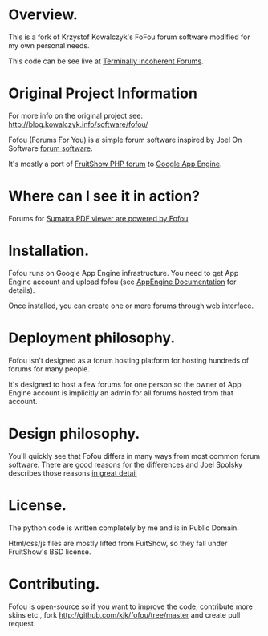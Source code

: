 Overview.
===

This is a fork of Krzystof Kowalczyk's FoFou forum software modified for my
own personal needs.

This code can be see live at [Terminally Incoherent Forums](http://forum.terminally-incoherent.com).

Original Project Information
===

For more info on the original project see: http://blog.kowalczyk.info/software/fofou/

Fofou (Forums For You) is a simple forum software inspired by
Joel On Software [forum software](http://discuss.joelonsoftware.com/?joel).

It's mostly a port of [FruitShow PHP forum](http://sourceforge.net/projects/fruitshow) to 
[Google App Engine](http://code.google.com/appengine/).

Where can I see it in action?
=============================

Forums for [Sumatra PDF viewer are powered by Fofou](http://blog.kowalczyk.info/forum_sumatra/)

Installation.
=============

Fofou runs on Google App Engine infrastructure. You need to get App Engine
account and upload fofou (see [AppEngine Documentation](http://code.google.com/appengine/docs/gettingstarted/uploading.html) 
for details).

Once installed, you can create one or more forums through web interface.

Deployment philosophy.
======================

Fofou isn't designed as a forum hosting platform for hosting hundreds of forums
for many people.

It's designed to host a few forums for one person so the owner of App Engine
account is implicitly an admin for all forums hosted from that account.

Design philosophy.
==================

You'll quickly see that Fofou differs in many ways from most common forum
software. There are good reasons for the differences and Joel Spolsky describes
those reasons [in great detail](http://www.joelonsoftware.com/articles/BuildingCommunitieswithSo.html)


License.
========

The python code is written completely by me and is in Public Domain.

Html/css/js files are mostly lifted from FuitShow, so they fall under
FruitShow's BSD license.

Contributing.
=============

Fofou is open-source so if you want to improve the code, contribute more skins
etc., fork http://github.com/kjk/fofou/tree/master and create pull request.
